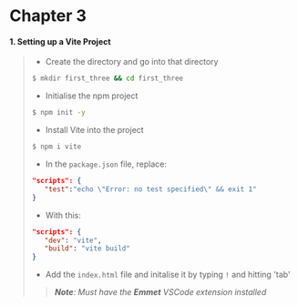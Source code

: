 # Chapter 3

#### 1. Setting up a Vite Project
>
> * Create the directory and go into that directory
> ```bash
>$ mkdir first_three && cd first_three
>```
> * Initialise the npm project
> ```bash
>$ npm init -y
>```
> * Install Vite into the project
> ```bash
>$ npm i vite
>```
> * In the ```package.json``` file, replace:
> ```json
> "scripts": {
>    "test":"echo \"Error: no test specified\" && exit 1"
> }
>```
> * With this:
> ```json
> "scripts": {
>    "dev": "vite",
>    "build": "vite build"
> }
>```
> * Add the ```index.html``` file and initalise it by typing ```!``` and hitting 'tab'
>> ***Note**: Must have the **Emmet** VSCode extension installed*
